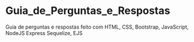 # Guia_de_Perguntas_e_Respostas
Guia de perguntas e respostas feito com HTML, CSS, Bootstrap, JavaScript, NodeJS Express Sequelize, EJS
